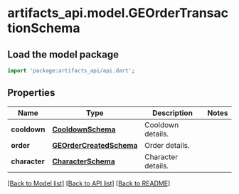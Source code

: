 # artifacts_api.model.GEOrderTransactionSchema

## Load the model package
```dart
import 'package:artifacts_api/api.dart';
```

## Properties
Name | Type | Description | Notes
------------ | ------------- | ------------- | -------------
**cooldown** | [**CooldownSchema**](CooldownSchema.md) | Cooldown details. | 
**order** | [**GEOrderCreatedSchema**](GEOrderCreatedSchema.md) | Order details. | 
**character** | [**CharacterSchema**](CharacterSchema.md) | Character details. | 

[[Back to Model list]](../README.md#documentation-for-models) [[Back to API list]](../README.md#documentation-for-api-endpoints) [[Back to README]](../README.md)


